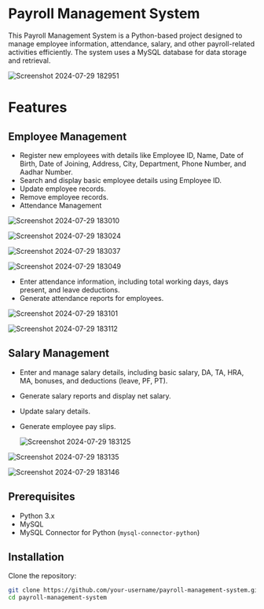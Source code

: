 # Payroll Management System
This Payroll Management System is a Python-based project designed to manage employee information, attendance, salary, and other payroll-related activities efficiently. The system uses a MySQL database for data storage and retrieval.

  ![Screenshot 2024-07-29 182951](https://github.com/user-attachments/assets/be95a591-6181-4c44-88ba-3eba71f95ae7)


# Features
## __Employee Management__

- Register new employees with details like Employee ID, Name, Date of Birth, Date of Joining, Address, City, Department, Phone Number, and Aadhar Number.
- Search and display basic employee details using Employee ID.
- Update employee records.
- Remove employee records.
- Attendance Management

![Screenshot 2024-07-29 183010](https://github.com/user-attachments/assets/28079211-ed25-472a-81da-51ff3009f9ba)

![Screenshot 2024-07-29 183024](https://github.com/user-attachments/assets/0718b806-2296-48e8-a8ec-6ad57f0c6310)

![Screenshot 2024-07-29 183037](https://github.com/user-attachments/assets/6a888313-4c37-4b90-8815-a7eb0e6c8a1e)

![Screenshot 2024-07-29 183049](https://github.com/user-attachments/assets/536452fa-a225-42ab-b348-68ac781d54c3)

- Enter attendance information, including total working days, days present, and leave deductions.
- Generate attendance reports for employees.
  
![Screenshot 2024-07-29 183101](https://github.com/user-attachments/assets/d2f4ba04-3a6f-4293-8590-c36afe2182aa)

![Screenshot 2024-07-29 183112](https://github.com/user-attachments/assets/98aaeb4c-ee5a-4d7d-957d-94067434b35d)

## Salary Management

- Enter and manage salary details, including basic salary, DA, TA, HRA, MA, bonuses, and deductions (leave, PF, PT).
- Generate salary reports and display net salary.
- Update salary details.
- Generate employee pay slips.
  
  ![Screenshot 2024-07-29 183125](https://github.com/user-attachments/assets/81800bbf-c1d8-4865-88f2-01338fdb6b29)

![Screenshot 2024-07-29 183135](https://github.com/user-attachments/assets/737893fc-3f4d-4370-8bda-0d654d5ef5e3)

![Screenshot 2024-07-29 183146](https://github.com/user-attachments/assets/fef1ae94-45fd-4b71-8888-d4486c0c559d)



## Prerequisites
- Python 3.x
- MySQL
- MySQL Connector for Python (`mysql-connector-python`)

## Installation

Clone the repository:

```bash
git clone https://github.com/your-username/payroll-management-system.git
cd payroll-management-system

